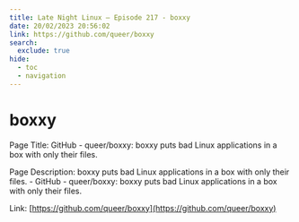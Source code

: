 ```yaml
---
title: Late Night Linux – Episode 217 - boxxy
date: 20/02/2023 20:56:02
link: https://github.com/queer/boxxy
search:
  exclude: true
hide:
  - toc
  - navigation
---
```


# boxxy

Page Title: GitHub - queer/boxxy: boxxy puts bad Linux applications in a box with only their files.

Page Description: boxxy puts bad Linux applications in a box with only their files. - GitHub - queer/boxxy: boxxy puts bad Linux applications in a box with only their files. 

Link: [https://github.com/queer/boxxy](https://github.com/queer/boxxy)